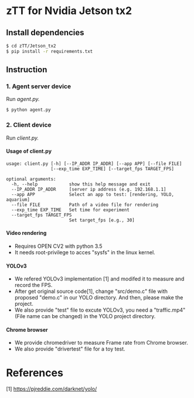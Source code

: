 # zTT for Nvidia Jetson tx2

## Install dependencies

```bash
$ cd zTT/Jetson_tx2
$ pip install -r requirements.txt
```

## Instruction

### 1. Agent server device
Run *agent.py.*

```bash
$ python agent.py
```

### 2. Client device
Run *client.py.*

#### Usage of client.py
```
usage: client.py [-h] [--IP_ADDR IP_ADDR] [--app APP] [--file FILE]
                 [--exp_time EXP_TIME] [--target_fps TARGET_FPS]

optional arguments:
  -h, --help            show this help message and exit
  --IP_ADDR IP_ADDR     [server ip address (e.g. 192.168.1.1]
  --app APP             Select an app to test: [rendering, YOLO, aquarium]
  --file FILE           Path of a video file for rendering
  --exp_time EXP_TIME   Set time for experiment
  --target_fps TARGET_FPS
                        Set target_fps [e.g., 30]

```

#### Video rendering
* Requires OPEN CV2 with python 3.5
* It needs root-privilege to acces "sysfs" in the linux kernel.

#### YOLOv3
* We refered YOLOv3 implementation [1] and modifed it to measure and record the FPS.
* After get original source code[1], change "src/demo.c" file with proposed "demo.c" in our YOLO directory. And then, please make the project.
* We also provide "test" file to excute YOLOv3, you need a "traffic.mp4"(File name can be changed) in the YOLO project directory.

#### Chrome browser
* We provide chromedriver to measure Frame rate from Chrome browser. 
* We also provide "drivertest" file for a toy test.


# References
[1] https://pjreddie.com/darknet/yolo/

